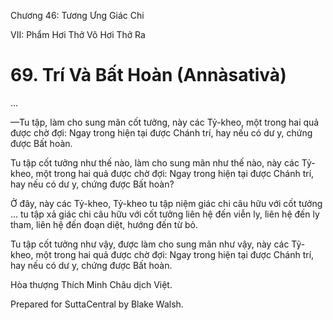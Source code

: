  

Chương 46: Tương Ưng Giác Chi

VII: Phẩm Hơi Thở Vô Hơi Thở Ra

# 69\. Trí Và Bất Hoàn (Annàsativà)

…

—Tu tập, làm cho sung mãn cốt tưởng, này các Tỷ-kheo, một trong hai quả được chờ đợi: Ngay trong hiện tại được Chánh trí, hay nếu có dư y, chứng được Bất hoàn.

Tu tập cốt tưởng như thế nào, làm cho sung mãn như thế nào, này các Tỷ-kheo, một trong hai quả được chờ đợi: Ngay trong hiện tại được Chánh trí, hay nếu có dư y, chứng được Bất hoàn?

Ở đây, này các Tỷ-kheo, Tỷ-kheo tu tập niệm giác chi câu hữu với cốt tưởng … tu tập xả giác chi câu hữu với cốt tưởng liên hệ đến viễn ly, liên hệ đến ly tham, liên hệ đến đoạn diệt, hướng đến từ bỏ.

Tu tập cốt tưởng như vậy, được làm cho sung mãn như vậy, này các Tỷ-kheo, một trong hai quả được chờ đợi: Ngay trong hiện tại được Chánh trí, hay nếu có dư y, chứng được Bất hoàn.

Hòa thượng Thích Minh Châu dịch Việt.

Prepared for SuttaCentral by Blake Walsh.